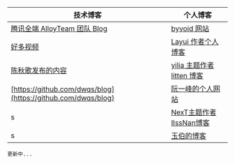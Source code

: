 |技术博客|个人博客|
|---|---|
|[腾讯全端 AlloyTeam 团队 Blog](http://www.alloyteam.com/)|[byvoid 网站](https://www.byvoid.com/zhs/blog/list)|
|[好多视频](http://haoduoshipin.com/)|[Layui 作者个人博客](http://sentsin.com/)|
|[陈秋歌发布的内容](http://geek.csdn.net/user/publishlist/chenqiuge1984)|[yilia 主题作者 litten 博客](http://litten.me/)|
|[https://github.com/dwqs/blog](https://github.com/dwqs/blog)|[阮一峰的个人网站](http://www.ruanyifeng.com/home.html)|
|s|[NexT主题作者IIssNan博客](http://notes.iissnan.com/)|
|s|[玉伯的博客](https://github.com/lifesinger/blog/issues)|

```
更新中...
```

